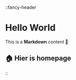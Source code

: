 ::fancy-header
# Hello World

This is a **Markdown** content :rocket:

##  :house: Hier is homepage 
::